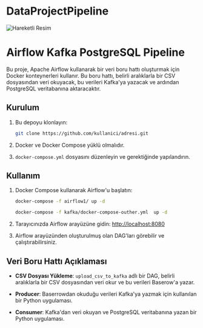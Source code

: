 # DataProjectPipeline

![Hareketli Resim](https://github.com/afaruksargin/DataProjectPipeline/issues/1#issue-2133722529)

# Airflow Kafka PostgreSQL Pipeline

Bu proje, Apache Airflow kullanarak bir veri boru hattı oluşturmak için Docker konteynerleri kullanır. Bu boru hattı, belirli aralıklarla bir CSV dosyasından veri okuyacak, bu verileri Kafka'ya yazacak ve ardından PostgreSQL veritabanına aktaracaktır.

## Kurulum

1. Bu depoyu klonlayın:

    ```bash
    git clone https://github.com/kullanici/adresi.git
    ```

2. Docker ve Docker Compose yüklü olmalıdır.

3. `docker-compose.yml` dosyasını düzenleyin ve gerektiğinde yapılandırın.

## Kullanım

1. Docker Compose kullanarak Airflow'u başlatın:

    ```bash
    docker-compose -f airflow1/ up -d
    ```
     ```bash
     docker-compose -f kafka/docker-compose-outher.yml  up -d
    ```

2. Tarayıcınızda Airflow arayüzüne gidin: [http://localhost:8080](http://localhost:8080)

3. Airflow arayüzünden oluşturulmuş olan DAG'ları görebilir ve çalıştırabilirsiniz.

## Veri Boru Hattı Açıklaması

- **CSV Dosyası Yükleme**: `upload_csv_to_kafka` adlı bir DAG, belirli aralıklarla bir CSV dosyasından veri okur ve bu verileri Baserow'a yazar.
  
  
- **Producer**: Baserrowdan okuduğu verileri Kafka'ya yazmak için kullanılan bir Python uygulaması.
  
- **Consumer**: Kafka'dan veri okuyan ve PostgreSQL veritabanına yazan bir Python uygulaması.




